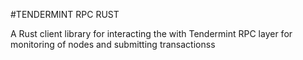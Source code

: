 #TENDERMINT RPC RUST

A Rust client library for interacting the with Tendermint RPC layer for monitoring of nodes and submitting transactionss